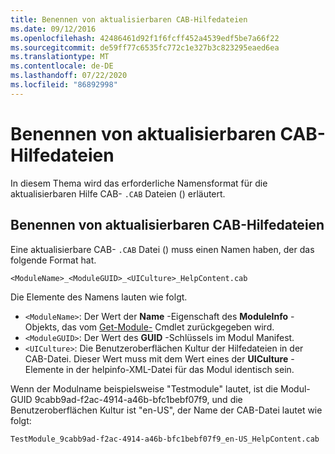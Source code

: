 ```yaml
---
title: Benennen von aktualisierbaren CAB-Hilfedateien
ms.date: 09/12/2016
ms.openlocfilehash: 42486461d92f1f6fcff452a4539edf5be7a66f22
ms.sourcegitcommit: de59ff77c6535fc772c1e327b3c823295eaed6ea
ms.translationtype: MT
ms.contentlocale: de-DE
ms.lasthandoff: 07/22/2020
ms.locfileid: "86892998"
---
```

# <a name="how-to-name-an-updatable-help-cab-file"></a>Benennen von aktualisierbaren CAB-Hilfedateien

In diesem Thema wird das erforderliche Namensformat für die aktualisierbaren Hilfe CAB- `.CAB` Dateien () erläutert.

## <a name="how-to-name-an-updatable-help-cab-file"></a>Benennen von aktualisierbaren CAB-Hilfedateien

Eine aktualisierbare CAB- `.CAB` Datei () muss einen Namen haben, der das folgende Format hat.

`<ModuleName>_<ModuleGUID>_<UICulture>_HelpContent.cab`

Die Elemente des Namens lauten wie folgt.

- `<ModuleName>`: Der Wert der **Name** -Eigenschaft des **ModuleInfo** -Objekts, das vom [Get-Module-](/powershell/module/Microsoft.PowerShell.Core/Get-Module) Cmdlet zurückgegeben wird.
- `<ModuleGUID>`: Der Wert des **GUID** -Schlüssels im Modul Manifest.
- `<UICulture>`: Die Benutzeroberflächen Kultur der Hilfedateien in der CAB-Datei. Dieser Wert muss mit dem Wert eines der **UICulture** -Elemente in der helpinfo-XML-Datei für das Modul identisch sein.

Wenn der Modulname beispielsweise "Testmodule" lautet, ist die Modul-GUID 9cabb9ad-f2ac-4914-a46b-bfc1bebf07f9, und die Benutzeroberflächen Kultur ist "en-US", der Name der CAB-Datei lautet wie folgt:

`TestModule_9cabb9ad-f2ac-4914-a46b-bfc1bebf07f9_en-US_HelpContent.cab`

